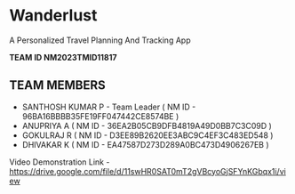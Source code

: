 # Wanderlust
A Personalized Travel Planning And Tracking App


**TEAM ID NM2023TMID11817**

## TEAM MEMBERS
- SANTHOSH KUMAR P - Team Leader ( NM ID - 96BA16BBBB35FE19FF047442CE8574BE )
- ANUPRIYA A ( NM ID - 36EA2B05CB9DFB4819A49D0BB7C3C09D )
- GOKULRAJ R ( NM ID - D3EE89B2620EE3ABC9C4EF3C483ED548 )
- DHIVAKAR K ( NM ID - EA47587D273D289A0BC473D4906267EB )

Video Demonstration Link - https://drive.google.com/file/d/11swHR0SAT0mT2gVBcyoGjSFYnKGbqx1i/view
